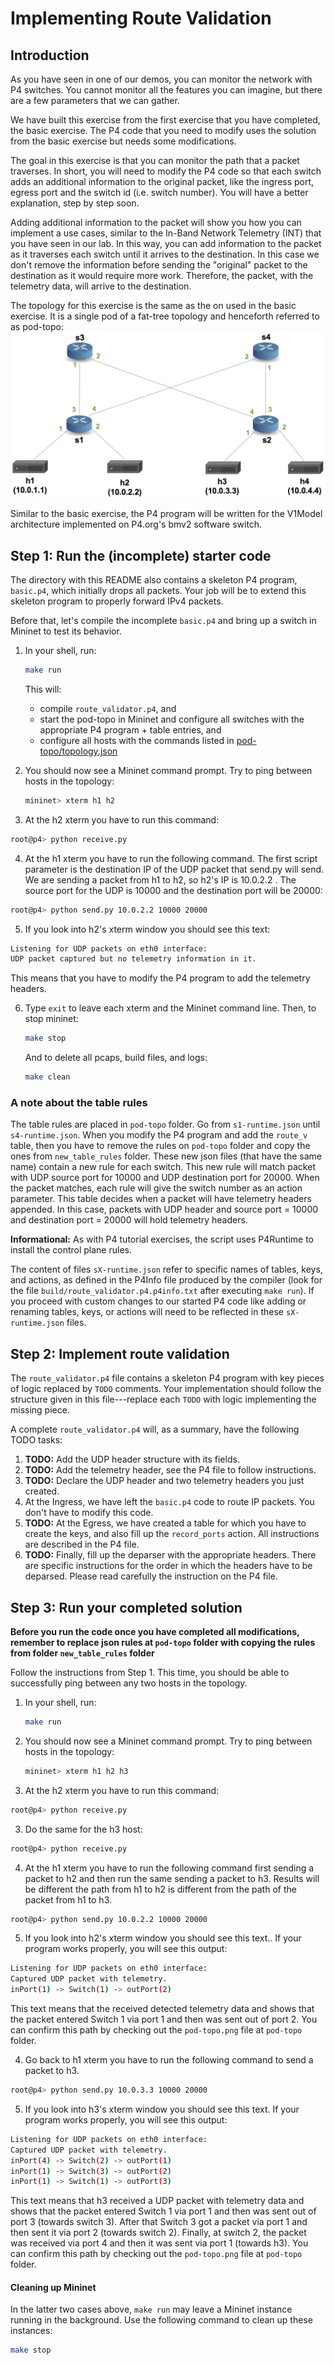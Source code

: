 # Implementing Route Validation

## Introduction

As you have seen in one of our demos, you can monitor the network with P4
switches. You cannot monitor all the features you can imagine, but there are a
few parameters that we can gather.

We have built this exercise from the first exercise that you have completed,
the basic exercise. The P4 code that you need to modify uses the solution from
the basic exercise but needs some modifications.

The goal in this exercise is that you can monitor the path that a packet
traverses. In short, you will need to modify the P4 code so that each switch
adds an additional information to the original packet, like the ingress port,
egress port and the switch id (i.e. switch number). You will have a better
explanation, step by step soon.

Adding additional information to the packet will show you how you can
implement a use cases, similar to the In-Band Network Telemetry (INT) that you
have seen in our lab. In this way, you can add information to the packet as it
traverses each switch until it arrives to the destination. In this case we
don't remove the information before sending the "original" packet to the
destination as it would require more work. Therefore, the packet, with the
telemetry data, will arrive to the destination.

The topology for this exercise is the same as the on used in the basic
exercise. It is a single pod of a fat-tree topology and henceforth referred
to as pod-topo: ![pod-topo](./pod-topo/pod-topo.png)

Similar to the basic exercise, the P4 program will be written for the V1Model
architecture implemented on P4.org's bmv2 software switch.


## Step 1: Run the (incomplete) starter code

The directory with this README also contains a skeleton P4 program,
`basic.p4`, which initially drops all packets. Your job will be to
extend this skeleton program to properly forward IPv4 packets.

Before that, let's compile the incomplete `basic.p4` and bring
up a switch in Mininet to test its behavior.

1. In your shell, run:
   ```bash
   make run
   ```
   This will:
   * compile `route_validator.p4`, and
   * start the pod-topo in Mininet and configure all switches with
   the appropriate P4 program + table entries, and
   * configure all hosts with the commands listed in
   [pod-topo/topology.json](./pod-topo/topology.json)

2. You should now see a Mininet command prompt. Try to ping between
   hosts in the topology:
   ```bash
   mininet> xterm h1 h2
   ```
3. At the h2 xterm you have to run this command:
  ```bash
  root@p4> python receive.py
  ```

4. At the h1 xterm you have to run the following command. The first script
parameter is the destination IP of the UDP packet that send.py will send. We
are sending a packet from h1 to h2, so h2's IP is 10.0.2.2 . The source port
for the UDP is 10000 and the destination port will be 20000:
  ```bash
  root@p4> python send.py 10.0.2.2 10000 20000
  ```

5. If you look into h2's xterm window you should see this text:
  ```bash
  Listening for UDP packets on eth0 interface:
  UDP packet captured but no telemetry information in it.
  ```
This means that you have to modify the P4 program to add the telemetry headers.

6. Type `exit` to leave each xterm and the Mininet command line.
   Then, to stop mininet:
   ```bash
   make stop
   ```
   And to delete all pcaps, build files, and logs:
   ```bash
   make clean
   ```


### A note about the table rules

The table rules are placed in `pod-topo` folder. Go from `s1-runtime.json`
until `s4-runtime.json`. When you modify the P4 program and add the `route_v`
table, then you have to remove the rules on `pod-topo` folder and copy the ones
from `new_table_rules` folder. These new json files (that have the same name)
contain a new rule for each switch. This new rule will match packet with UDP
source port for 10000 and UDP destination port for 20000. When the packet
matches, each rule will give the switch number as an action parameter.
This table decides when a packet will have telemetry headers appended. In this
case, packets with UDP header and source port = 10000 and destination port = 20000
will hold telemetry headers.

**Informational:** As with P4 tutorial exercises, the script uses P4Runtime to install
the control plane rules.

The content of files `sX-runtime.json` refer to specific names of tables, keys, and
actions, as defined in the P4Info file produced by the compiler (look for the
file `build/route_validator.p4.p4info.txt` after executing `make run`).
If you proceed with custom changes to our started P4 code like adding or renaming
tables, keys, or actions will need to be reflected in these `sX-runtime.json` files.

## Step 2: Implement route validation

The `route_validator.p4` file contains a skeleton P4 program with key pieces of
logic replaced by `TODO` comments. Your implementation should follow
the structure given in this file---replace each `TODO` with logic
implementing the missing piece.

A complete `route_validator.p4` will, as a summary, have the following
TODO tasks:

1. **TODO:** Add the UDP header structure with its fields.
2. **TODO:** Add the telemetry header, see the P4 file to follow instructions.
3. **TODO:** Declare the UDP header and two telemetry headers you just created.
4. At the Ingress, we have left the `basic.p4` code to route IP packets. You
don't have to modify this code.
5. **TODO:** At the Egress, we have created a table for which you have to
create the keys, and also fill up the `record_ports` action. All instructions
are described in the P4 file.
6. **TODO:** Finally, fill up the deparser with the appropriate headers. There
are specific instructions for the order in which the headers have to be
deparsed. Please read carefully the instruction on the P4 file.


## Step 3: Run your completed solution

**Before you run the code once you have completed all modifications,
remember to replace json rules at `pod-topo` folder with copying the rules
from folder `new_table_rules` folder**

Follow the instructions from Step 1. This time, you should be able to
successfully ping between any two hosts in the topology.

1. In your shell, run:
   ```bash
   make run
   ```

2. You should now see a Mininet command prompt. Try to ping between
   hosts in the topology:
   ```bash
   mininet> xterm h1 h2 h3
   ```
3. At the h2 xterm you have to run this command:
  ```bash
  root@p4> python receive.py
  ```

3. Do the same for the h3 host:
  ```bash
  root@p4> python receive.py
  ```

4. At the h1 xterm you have to run the following command first sending a packet
to h2 and then run the same sending a packet to h3. Results will be different
the path from h1 to h2 is different from the path of the packet from h1 to h3.
  ```bash
  root@p4> python send.py 10.0.2.2 10000 20000
  ```

5. If you look into h2's xterm window you should see this text.. If your program
works properly, you will see this output:
  ```bash
  Listening for UDP packets on eth0 interface:
  Captured UDP packet with telemetry.
  inPort(1) -> Switch(1) -> outPort(2)
  ```
This text means that the received detected telemetry data and shows that the
packet entered Switch 1 via port 1 and then was sent out of port 2. You can
confirm this path by checking out the `pod-topo.png` file at `pod-topo` folder.

4. Go back to h1 xterm you have to run the following command to send a packet
to h3.
  ```bash
  root@p4> python send.py 10.0.3.3 10000 20000
  ```

5. If you look into h3's xterm window you should see this text. If your program
works properly, you will see this output:
  ```bash
  Listening for UDP packets on eth0 interface:
  Captured UDP packet with telemetry.
  inPort(4) -> Switch(2) -> outPort(1)
  inPort(1) -> Switch(3) -> outPort(2)
  inPort(1) -> Switch(1) -> outPort(3)
  ```
This text means that h3 received a UDP packet with telemetry data and shows
that the packet entered Switch 1 via port 1 and then was sent out of port 3
(towards switch 3). After that Switch 3 got a packet via port 1 and then sent
it via port 2 (towards switch 2). Finally, at switch 2, the packet was received
via port 4 and then it was sent via port 1 (towards h3). You can confirm this
path by checking out the `pod-topo.png` file at `pod-topo` folder.


#### Cleaning up Mininet

In the latter two cases above, `make run` may leave a Mininet instance
running in the background. Use the following command to clean up
these instances:

```bash
make stop
```
